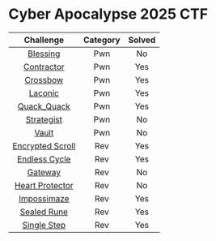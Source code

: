 # Cyber Apocalypse 2025 CTF

|                   Challenge                   | Category | Solved |
| :-------------------------------------------: | :------: | :----: |
|          [Blessing](./pwn/blessing)           |   Pwn    |   No   |
|        [Contractor](./pwn/Contractor)         |   Pwn    |  Yes   |
|          [Crossbow](./pwn/Crossbow)           |   Pwn    |  Yes   |
|           [Laconic](./pwn/Laconic)            |   Pwn    |  Yes   |
|       [Quack_Quack](./pwn/Quack_Quack)        |   Pwn    |  Yes   |
|        [Strategist](./pwn/Strategist)         |   Pwn    |   No   |
|             [Vault](./pwn/Vault)              |   Pwn    |   No   |
| [Encrypted Scroll](./rev/rev_encryptedscroll) |   Rev    |  Yes   |
|    [Endless Cycle](./rev/rev_endlesscycle)    |   Rev    |  Yes   |
|         [Gateway](./rev/rev_gateway)          |   Rev    |   No   |
| [Heart Protector](./rev/rev_heart_protector)  |   Rev    |   No   |
|     [Impossimaze](./rev/rev_impossimaze)      |   Rev    |  Yes   |
|      [Sealed Rune](./rev/rev_sealedrune)      |   Rev    |  Yes   |
|      [Single Step](./rev/rev_singlestep)      |   Rev    |  Yes   |

